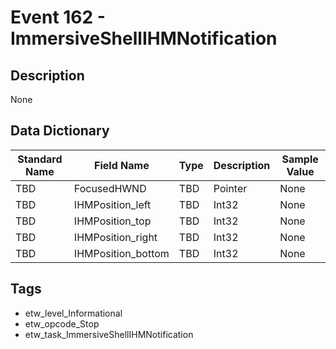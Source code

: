 # Event 162 - ImmersiveShellIHMNotification

## Description
None

## Data Dictionary
|Standard Name|Field Name|Type|Description|Sample Value|
|---|---|---|---|---|
|TBD|FocusedHWND|TBD|Pointer|None|None|
|TBD|IHMPosition_left|TBD|Int32|None|None|
|TBD|IHMPosition_top|TBD|Int32|None|None|
|TBD|IHMPosition_right|TBD|Int32|None|None|
|TBD|IHMPosition_bottom|TBD|Int32|None|None|

## Tags
* etw_level_Informational
* etw_opcode_Stop
* etw_task_ImmersiveShellIHMNotification